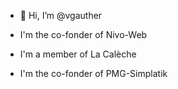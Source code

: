 - 👋 Hi, I’m @vgauther

- I'm the co-fonder of Nivo-Web
- I'm a member of La Calèche
- I'm the co-fonder of PMG-Simplatik

<!---
vgauther/vgauther is a ✨ special ✨ repository because its `README.md` (this file) appears on your GitHub profile.
You can click the Preview link to take a look at your changes.
--->
